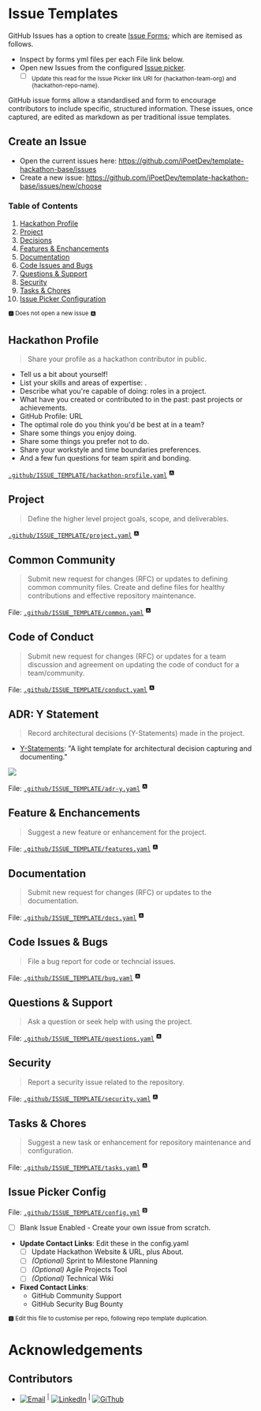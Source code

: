 # Issue Templates

GitHub Issues has a option to create [Issue Forms](https://docs.github.com/en/communities/using-templates-to-encourage-useful-issues-and-pull-requests/configuring-issue-templates-for-your-repository#creating-issue-forms "GitHub: Docs: Configuring issue templates for your repository"); which are itemised as follows. 
  - Inspect by forms yml files per each File link below.
  - Open new Issues from the configured [Issue picker](https://github.com/iPoetDev/template-hackathon-base/issues/new/choose).
    - [ ] <sub>Update this read for the Issue Picker link URI for {hackathon-team-org} and {hackathon-repo-name}.</sub>

GitHub issue forms allow a standardised and form to encourage contributors to include specific, structured information. These issues, once captured, are edited as markdown as per traditional issue templates.

## Create an Issue 

- Open the current issues here: https://github.com/iPoetDev/template-hackathon-base/issues
- Create a new issue: https://github.com/iPoetDev/template-hackathon-base/issues/new/choose

### Table of Contents

1. [Hackathon Profile](#hackathon-profile)
2. [Project](#project)
3. [Decisions](#adr-y-statement)
3. [Features & Enchancements](#feature--enchancements)
4. [Documentation](#documentation)
5. [Code Issues and Bugs](#code-issues--bugs)
6. [Questions & Support](#questions)
7. [Security](#security)
8. [Tasks & Chores](#tasks--chores)
9. [Issue Picker Configuration](#code-issues--bugs)

<sup><b>🅰️</b> Does not open a new issue</sup> 
<sup>🅰️</sup> 
## Hackathon Profile

> Share your profile as a hackathon contributor in public.

- Tell us a bit about yourself! 
- List your skills and areas of expertise: .
- Describe what you're capable of doing: roles in a project.
- What have you created or contributed to in the past: past projects or achievements.
- GitHub Profile: URL
- The optimal role do you think you'd be best at in a team?
- Share some things you enjoy doing.
- Share some things you prefer not to do.
- Share your workstyle and time boundaries preferences.
- And a few fun questions for team spirit and bonding.

[`.github/ISSUE_TEMPLATE/hackathon-profile.yaml`](./adr-y.yaml) <sup>🅰️</sup> 

## Project

> Define the higher level project goals, scope, and deliverables.

[`.github/ISSUE_TEMPLATE/project.yaml`](./adr-y.yaml) <sup>🅰️</sup> 

## Common Community

> Submit new request for changes (RFC) or updates to defining common community files.
> Create and define files for healthy contributions and effective repository maintenance.

File: [`.github/ISSUE_TEMPLATE/common.yaml`](./common.yaml) <sup>🅰️</sup> 

## Code of Conduct 

> Submit new request for changes (RFC) or updates for a team discussion and agreement on updating the code of conduct for a team/community.

File: [`.github/ISSUE_TEMPLATE/conduct.yaml`](./conduct.yaml) <sup>🅰️</sup> 

## ADR: Y Statement

> Record architectural decisions (Y-Statements) made in the project.

-  [Y-Statements](https://medium.com/olzzio/y-statements-10eb07b5a177): "A light template for architectural decision capturing and documenting."

![](../assets/y-statement-graphic.png)

File: [`.github/ISSUE_TEMPLATE/adr-y.yaml`](./adr-y.yaml) <sup>🅰️</sup> 

## Feature & Enchancements

> Suggest a new feature or enhancement for the project.

File: [`.github/ISSUE_TEMPLATE/features.yaml`](./feature.yaml) <sup>🅰️</sup> 

## Documentation

> Submit new request for changes (RFC) or updates to the documentation.

File: [`.github/ISSUE_TEMPLATE/docs.yaml`](./docs.yaml) <sup>🅰️</sup> 

## Code Issues & Bugs

> File a bug report for code or techncial issues.

File: [`.github/ISSUE_TEMPLATE/bug.yaml`](./bug.yaml) <sup>🅰️</sup> 

## Questions & Support

> Ask a question or seek help with using the project.

File: [`.github/ISSUE_TEMPLATE/questions.yaml`](./question.yaml) <sup>🅰️</sup> 

## Security

> Report a security issue related to the repository.

File: [`.github/ISSUE_TEMPLATE/security.yaml`](./security.yaml) <sup>🅰️</sup> 

## Tasks & Chores

> Suggest a new task or enhancement for repository maintenance and configuration.

File: [`.github/ISSUE_TEMPLATE/tasks.yaml`](./tasks.yaml) <sup>🅰️</sup>

## Issue Picker Config

File: [`.github/ISSUE_TEMPLATE/config.yml`](./config.yml) <sup>🅱️</sup> 

- [ ] Blank Issue Enabled - Create your own issue from scratch.

- **Update Contact Links**: Edit these in the config.yaml 
  - [ ] Update Hackathon Website & URL, plus About.
  - [ ] *(Optional)* Sprint to Milestone Planning 
  - [ ] *(Optional)* Agile Projects Tool
  - [ ] *(Optional)* Technical Wiki

- **Fixed Contact Links**:
  - GitHub Community Support
  - GitHub Security Bug Bounty

<sup><b>🅱️</b> Edit this file to customise per repo, following repo template duplication.</sup> 


# Acknowledgements

## Contributors

- [![Email](https://img.shields.io/badge/Author-Charles%20J%20Fowler-0077B5?logo=gmail&logoColor=white)](mailto:ipoetdev-github-no-reply@outlook.com "Contact CJ on GItHub email: ipoetdev-github-no-reply@outlook.com") <sup>|</sup> [![LinkedIn](https://img.shields.io/badge/Charles%20J%20Fowler-LinkedIn-0077B5?logo=linkedin&logoColor=white)](https://ie.linkedin.com/in/charlesjfowler "@CharlesJFowler @Linkedin.com") <sup>|</sup> [![GiThub](https://img.shields.io/badge/iPoetDev-GitHub-0077B5?logo=GitHub&logoColor=white)](https://github.com/ipoetdev "@iPoetDev @GitHub")